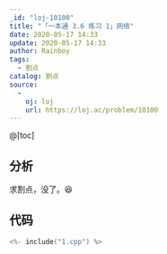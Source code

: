```yaml
---
_id: "loj-10100"
title: "「一本通 3.6 练习 1」网络"
date: 2020-05-17 14:33
update: 2020-05-17 14:33
author: Rainboy
tags:
  - 割点
catalog: 割点
source: 
  - 
    oj: loj
    url: https://loj.ac/problem/10100
---
```



@[toc]
## 分析


求割点，没了。😆

## 代码

```c
<%- include("1.cpp") %>
```
